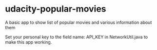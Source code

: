 # udacity-popular-movies
A basic app to show list of popular movies and various information about them

Set your personal key to the field name: API_KEY in NetworkUtil.java to make this app working.
